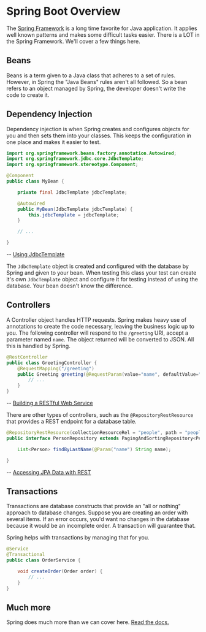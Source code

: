 # Spring Boot Overview

The [Spring Framework](https://spring.io) is a long time favorite for Java application. It applies well known patterns and makes some difficult tasks easier. There is a LOT in the Spring Framework. We'll cover a few things here.

## Beans

Beans is a term given to a Java class that adheres to a set of rules. However, in Spring the "Java Beans" rules aren't all followed. So a bean refers to an object managed by Spring, the developer doesn't write the code to create it.

## Dependency Injection

Dependency injection is when Spring creates and configures objects for you and then sets them into your classes. This keeps the configuration in one place and makes it easier to test.

```java
import org.springframework.beans.factory.annotation.Autowired;
import org.springframework.jdbc.core.JdbcTemplate;
import org.springframework.stereotype.Component;

@Component
public class MyBean {

    private final JdbcTemplate jdbcTemplate;

    @Autowired
    public MyBean(JdbcTemplate jdbcTemplate) {
        this.jdbcTemplate = jdbcTemplate;
    }

    // ...

}
```

-- [Using JdbcTemplate](https://docs.spring.io/spring-boot/docs/current/reference/html/boot-features-sql.html#boot-features-using-jdbc-template)

The `JdbcTemplate` object is created and configured with the database by Spring and given to your bean. When testing this class your test can create it's own `JdbcTemplate` object and configure it for testing instead of using the database. Your bean doesn't know the difference.

## Controllers

A Controller object handles HTTP requests. Spring makes heavy use of annotations to create the code necessary, leaving the business logic up to you. The following controller will respond to the `/greeting` URI, accept a parameter named `name`. The object returned will be converted to JSON. All this is handled by Spring.

```java
@RestController
public class GreetingController {
    @RequestMapping("/greeting")
    public Greeting greeting(@RequestParam(value="name", defaultValue="World") String name) {
        // ...
    }
}
```

-- [Building a RESTful Web Service](https://spring.io/guides/gs/rest-service/)

There are other types of controllers, such as the `@RepositoryRestResource` that provides a REST endpoint for a database table.

```java
@RepositoryRestResource(collectionResourceRel = "people", path = "people")
public interface PersonRepository extends PagingAndSortingRepository<Person, Long> {

    List<Person> findByLastName(@Param("name") String name);

}
```

-- [Accessing JPA Data with REST](https://spring.io/guides/gs/accessing-data-rest/)

## Transactions

Transactions are database constructs that provide an "all or nothing" approach to database changes. Suppose you are creating an order with several items. If an error occurs, you'd want no changes in the database because it would be an incomplete order. A transaction will guarantee that.

Spring helps with transactions by managing that for you.

```java
@Service
@Transactional
public class OrderService {

    void createOrder(Order order) {
        // ...
    }
}
```

## Much more

Spring does much more than we can cover here. [Read the docs.](https://docs.spring.io/spring-boot/docs/2.1.5.RELEASE/reference/htmlsingle/)
